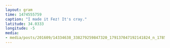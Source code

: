 ```yaml
---
layout: gram
time: 1474555759
caption: "I made it Fez! It's cray."
latitude: 34.0333
longitude: -5
media:
- media/posts/201609/14334638_338279259847320_179137047192141824_n_17852658517112267.jpg
---
```

